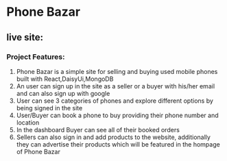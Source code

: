 # Phone Bazar
## live site: 
### Project Features:
1. Phone Bazar is a simple site for selling and buying used mobile phones built with React,DaisyUi,MongoDB
2. An user can sign up in the site as a seller or a buyer with his/her email and can also sign up with google
3. User can see 3 categories of phones and explore different options by being signed in the site
4. User/Buyer can book a phone to buy providing their phone number and location
5. In the dashboard Buyer can see all of their booked orders 
6. Sellers can also sign in and add products to the website, additionally they can advertise their products which will be
featured in the hompage of Phone Bazar

